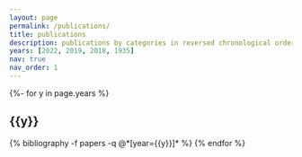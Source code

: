 ```yaml
---
layout: page
permalink: /publications/
title: publications
description: publications by categories in reversed chronological order. generated by jekyll-scholar.
years: [2022, 2019, 2018, 1935]
nav: true
nav_order: 1
---
```

<!-- _pages/publications.md -->
<div class="publications">

{%- for y in page.years %}
  <h2 class="year">{{y}}</h2>
  {% bibliography -f papers -q @*[year={{y}}]* %}
{% endfor %}

</div>
